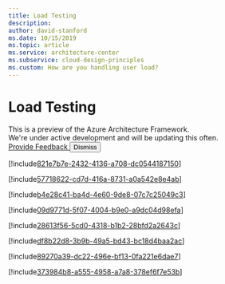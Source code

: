 ```yaml
---
title: Load Testing
description: 
author: david-stanford
ms.date: 10/15/2019
ms.topic: article
ms.service: architecture-center
ms.subservice: cloud-design-principles
ms.custom: How are you handling user load? 
---
```


# Load Testing

<div id="banner-holder" class="has-default-focus has-overflow-hidden">
    <section data-dismissable="disappearing" class="uhf-container has-padding has-padding-top-small has-padding-bottom-small has-background-docs alert is-banner has-text-docs-invert" id="preview-banner" data-bi-name="preview-banner">
        <div class="level">
            <div class="level-left has-margin-left-medium has-margin-right-medium-mobile">
                <div class="level-item has-flex-justify-content-start-mobile">
                    <span class="learn-banner-heading has-padding is-size-3 is-title">
                        This is a preview of the Azure Architecture Framework.<br>
                        We're under active development and will be updating this often.
                    </span>
                </div>
            </div>
            <div class="level-right has-margin-right-medium has-flex-justify-content-start-mobile">  
                <a id="feedback-anchor" data-bi-name="CTA" class="button is-transparent has-inverted-border is-small" href="#feedback">
                    <span>Provide Feedback</span>
                </a>
                <button type="button" data-dismiss="" data-bi-name="close" class="is-inverted has-inverted-focus has-inner-focus delete is-large is-absolute-mobile has-top-zero-mobile has-right-zero-mobile has-margin-extra-small-mobile">
                    <span class="visually-hidden">Dismiss</span>
                </button>
            </div>
        </div>
    </section>
</div>

<!-- Have you done testing at expected peak load? -->
[!include[821e7b7e-2432-4136-a708-dc0544187150](../../../includes/aar_guidance/821e7b7e-2432-4136-a708-dc0544187150.md)]

<!-- Know the limits of Azure resources as it relates to your workload -->
[!include[57718622-cd7d-416a-8731-a0a542e8e4ab](../../../includes/aar_guidance/57718622-cd7d-416a-8731-a0a542e8e4ab.md)]

<!-- Understand the user load the system can handle -->
[!include[b4e28c41-ba4d-4e60-9de8-07c7c25049c3](../../../includes/aar_guidance/b4e28c41-ba4d-4e60-9de8-07c7c25049c3.md)]

<!-- Know base & peak loads -->
[!include[09d9771d-5f07-4004-b9e0-a9dc04d98efa](../../../includes/aar_guidance/09d9771d-5f07-4004-b9e0-a9dc04d98efa.md)]

<!-- Know how long it takes scaling to respond to events -->
[!include[28613f56-5cd0-4318-b1b2-28bfd2a2643c](../../../includes/aar_guidance/28613f56-5cd0-4318-b1b2-28bfd2a2643c.md)]

<!-- Leverage appropriate caching -->
[!include[df8b22d8-3b9b-49a5-bd43-bc18d4baa2ac](../../../includes/aar_guidance/df8b22d8-3b9b-49a5-bd43-bc18d4baa2ac.md)]

<!-- Database storage is sharded when appropriate -->
[!include[89270a39-dc22-496e-bf13-0fa221e6dae7](../../../includes/aar_guidance/89270a39-dc22-496e-bf13-0fa221e6dae7.md)]

<!-- Do you know the availability of your SKU's? -->
[!include[373984b8-a555-4958-a7a8-378ef6f7e53b](../../../includes/aar_guidance/373984b8-a555-4958-a7a8-378ef6f7e53b.md)]

